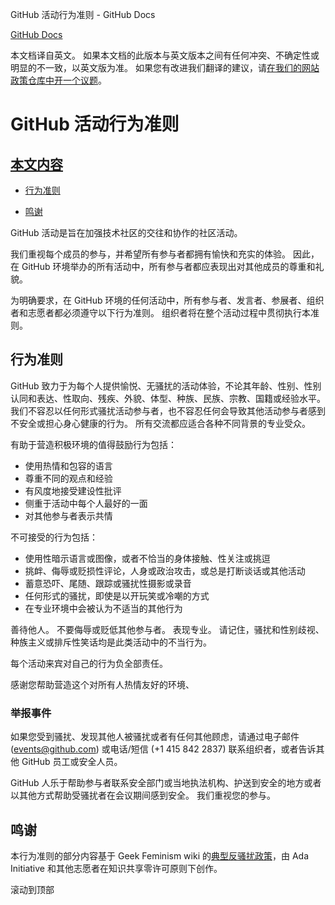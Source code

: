 GitHub 活动行为准则 - GitHub Docs

[](/cn)[GitHub Docs](/cn)

本文档译自英文。 如果本文档的此版本与英文版本之间有任何冲突、不确定性或明显的不一致，以英文版为准。 如果您有改进我们翻译的建议，请[在我们的网站政策仓库中开一个议题](https://github.com/github/site-policy/issues)。

GitHub 活动行为准则
==========

[本文内容](/github/site-policy/github-event-code-of-conduct#in-this-article)
----------

* [行为准则](#code-of-conduct)

* [鸣谢](#credit)

GitHub 活动是旨在加强技术社区的交往和协作的社区活动。

我们重视每个成员的参与，并希望所有参与者都拥有愉快和充实的体验。 因此，在 GitHub 环境举办的所有活动中，所有参与者都应表现出对其他成员的尊重和礼貌。

为明确要求，在 GitHub 环境的任何活动中，所有参与者、发言者、参展者、组织者和志愿者都必须遵守以下行为准则。 组织者将在整个活动过程中贯彻执行本准则。

[](#code-of-conduct)行为准则
----------

GitHub 致力于为每个人提供愉悦、无骚扰的活动体验，不论其年龄、性别、性别认同和表达、性取向、残疾、外貌、体型、种族、民族、宗教、国籍或经验水平。 我们不容忍以任何形式骚扰活动参与者，也不容忍任何会导致其他活动参与者感到不安全或担心身心健康的行为。 所有交流都应适合各种不同背景的专业受众。

有助于营造积极环境的值得鼓励行为包括：

* 使用热情和包容的语言
* 尊重不同的观点和经验
* 有风度地接受建设性批评
* 侧重于活动中每个人最好的一面
* 对其他参与者表示共情

不可接受的行为包括：

* 使用性暗示语言或图像，或者不恰当的身体接触、性关注或挑逗
* 挑衅、侮辱或贬损性评论，人身或政治攻击，或总是打断谈话或其他活动
* 蓄意恐吓、尾随、跟踪或骚扰性摄影或录音
* 任何形式的骚扰，即使是以开玩笑或冷嘲的方式
* 在专业环境中会被认为不适当的其他行为

善待他人。 不要侮辱或贬低其他参与者。 表现专业。 请记住，骚扰和性别歧视、种族主义或排斥性笑话均是此类活动中的不当行为。

每个活动来宾对自己的行为负全部责任。

感谢您帮助营造这个对所有人热情友好的环境、

### [](#reporting-an-incident)举报事件 ###

如果您受到骚扰、发现其他人被骚扰或者有任何其他顾虑，请通过电子邮件 ([events@github.com](mailto:events@github.com)) 或电话/短信 (+1 415 842 2837) 联系组织者，或者告诉其他 GitHub 员工或安全人员。

GitHub 人乐于帮助参与者联系安全部门或当地执法机构、护送到安全的地方或者以其他方式帮助受骚扰者在会议期间感到安全。 我们重视您的参与。

[](#credit)鸣谢
----------

本行为准则的部分内容基于 Geek Feminism wiki 的[典型反骚扰政策](https://geekfeminism.wikia.org/wiki/Conference_anti-harassment/Policy)，由 Ada Initiative 和其他志愿者在知识共享零许可原则下创作。

滚动到顶部
